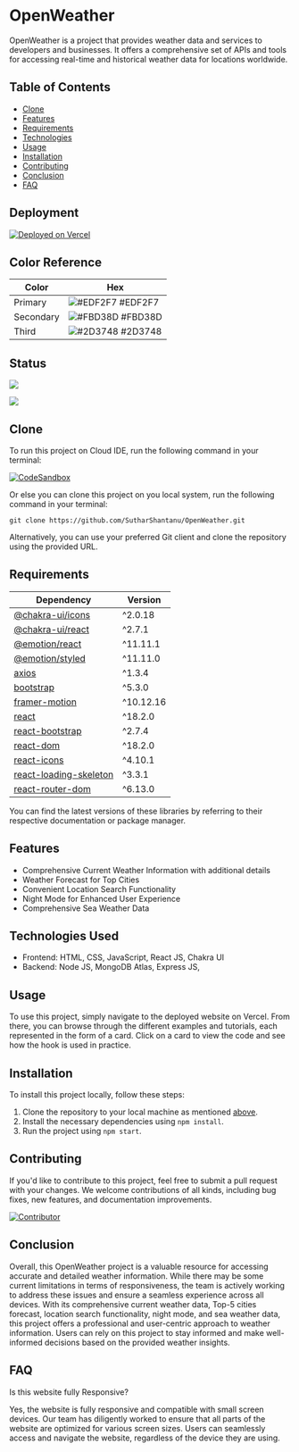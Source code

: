 # OpenWeather

OpenWeather is a project that provides weather data and services to developers and businesses. It offers a comprehensive set of APIs and tools for accessing real-time and historical weather data for locations worldwide.

## Table of Contents

- [Clone](#clone)
- [Features](#features)
- [Requirements](#requirements)
- [Technologies](#technologies)
- [Usage](#usage)
- [Installation](#installation)
- [Contributing](#contributing)
- [Conclusion](#conclusion)
- [FAQ](#faq)

## Deployment

[![Deployed on Vercel](https://img.shields.io/badge/Deployed%20on-Vercel-black?style=for-the-badge&logo=vercel)](https://openweathers.vercel.app)


## Color Reference

| Color     | Hex                                                              |
| --------- | ---------------------------------------------------------------- |
| Primary | ![#EDF2F7](https://via.placeholder.com/10/EDF2F7?text=+) #EDF2F7 |
| Secondary | ![#FBD38D](https://via.placeholder.com/10/FBD38D?text=+) #FBD38D |
| Third | ![#2D3748](https://via.placeholder.com/10/2D3748?text=+) #2D3748 |

## Status

[![](https://img.shields.io/github/last-commit/SutharShantanu/OpenWeather?logo=Aerowear&style=for-the-badge&color=blue)]()

[![](https://img.shields.io/github/languages/count/SutharShantanu/OpenWeather?style=for-the-badge)]() 

## Clone

To run this project on Cloud IDE, run the following command in your terminal:

[![CodeSandbox](https://img.shields.io/badge/CodeSandbox-Open%20in%20CodeSandbox-blue?logo=codesandbox&style=for-the-badge)](https://codesandbox.io/s/github/SutharShantanu/OpenWeather)

Or else you can clone this project on you local system, run the following command in your terminal:

```shell
git clone https://github.com/SutharShantanu/OpenWeather.git
```
Alternatively, you can use your preferred Git client and clone the repository using the provided URL.

## Requirements

| Dependency               | Version     |
|--------------------------|-------------|
| [@chakra-ui/icons](https://www.npmjs.com/package/@chakra-ui/icons)         | ^2.0.18     |
| [@chakra-ui/react](https://www.npmjs.com/package/@chakra-ui/react)         | ^2.7.1      |
| [@emotion/react](https://www.npmjs.com/package/@emotion/react)           | ^11.11.1    |
| [@emotion/styled](https://www.npmjs.com/package/@emotion/styled)          | ^11.11.0    |
| [axios](https://www.npmjs.com/package/axios)                    | ^1.3.4      |
| [bootstrap](https://www.npmjs.com/package/bootstrap)                | ^5.3.0      |
| [framer-motion](https://www.npmjs.com/package/framer-motion)            | ^10.12.16   |
| [react](https://www.npmjs.com/package/react)                    | ^18.2.0     |
| [react-bootstrap](https://www.npmjs.com/package/react-bootstrap)          | ^2.7.4      |
| [react-dom](https://www.npmjs.com/package/react-dom)                | ^18.2.0     |
| [react-icons](https://www.npmjs.com/package/react-icons)              | ^4.10.1     |
| [react-loading-skeleton](https://www.npmjs.com/package/react-loading-skeleton)   | ^3.3.1      |
| [react-router-dom](https://www.npmjs.com/package/react-router-dom)         | ^6.13.0     |

 You can find the latest versions of these libraries by referring to their respective documentation or package manager.

## Features

* Comprehensive Current Weather Information with additional details
* Weather Forecast for Top Cities
* Convenient Location Search Functionality
* Night Mode for Enhanced User Experience
* Comprehensive Sea Weather Data

## Technologies Used

- Frontend: HTML, CSS, JavaScript, React JS, Chakra UI
- Backend: Node JS, MongoDB Atlas, Express JS,

## Usage

To use this project, simply navigate to the deployed website on Vercel. From there, you can browse through the different examples and tutorials, each represented in the form of a card. Click on a card to view the code and see how the hook is used in practice.

## Installation

To install this project locally, follow these steps:

1. Clone the repository to your local machine as mentioned [above](#clone).
2. Install the necessary dependencies using `npm install`.
3. Run the project using `npm start`.

## Contributing

If you'd like to contribute to this project, feel free to submit a pull request with your changes. We welcome contributions of all kinds, including bug fixes, new features, and documentation improvements.

[![Contributor](https://img.shields.io/badge/Contributor-SutharShantanu-blue?style=for-the-badge&logo=github)](https://github.com/SutharShantanu)

## Conclusion

Overall, this OpenWeather project is a valuable resource for accessing accurate and detailed weather information. While there may be some current limitations in terms of responsiveness, the team is actively working to address these issues and ensure a seamless experience across all devices. With its comprehensive current weather data, Top-5 cities forecast, location search functionality, night mode, and sea weather data, this project offers a professional and user-centric approach to weather information. Users can rely on this project to stay informed and make well-informed decisions based on the provided weather insights.

## FAQ
Is this website fully Responsive?

Yes, the website is fully responsive and compatible with small screen devices. Our team has diligently worked to ensure that all parts of the website are optimized for various screen sizes. Users can seamlessly access and navigate the website, regardless of the device they are using.

